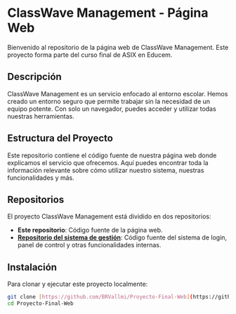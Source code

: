 
# ClassWave Management - Página Web

Bienvenido al repositorio de la página web de ClassWave Management. Este proyecto forma parte del curso final de ASIX en Educem.

## Descripción

ClassWave Management es un servicio enfocado al entorno escolar. Hemos creado un entorno seguro que permite trabajar sin la necesidad de un equipo potente. Con solo un navegador, puedes acceder y utilizar todas nuestras herramientas.

## Estructura del Proyecto

Este repositorio contiene el código fuente de nuestra página web donde explicamos el servicio que ofrecemos. Aquí puedes encontrar toda la información relevante sobre cómo utilizar nuestro sistema, nuestras funcionalidades y más.

## Repositorios

El proyecto ClassWave Management está dividido en dos repositorios:
- **Este repositorio**: Código fuente de la página web.
- [**Repositorio del sistema de gestión**](https://github.com/Reiax9/ClassWave-Web): Código fuente del sistema de login, panel de control y otras funcionalidades internas.

## Instalación

Para clonar y ejecutar este proyecto localmente:

```bash
git clone [https://github.com/BRVallmi/Proyecto-Final-Web](https://github.com/Reiax9/ClassWave-Web)
cd Proyecto-Final-Web
